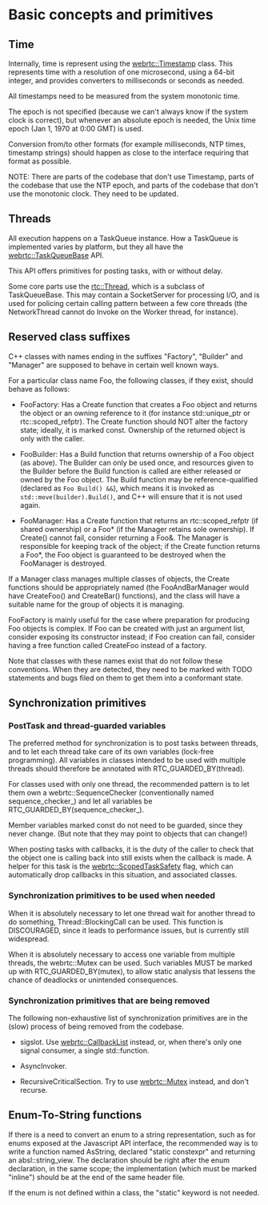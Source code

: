 <!-- go/cmark -->
<!--* freshness: {owner: 'hta' reviewed: '2024-09-09'} *-->

# Basic concepts and primitives

## Time

Internally, time is represent using the [webrtc::Timestamp][1] class. This
represents
time with a resolution of one microsecond, using a 64-bit integer, and provides
converters to milliseconds or seconds as needed.

All timestamps need to be measured from the system monotonic time.

The epoch is not specified (because we can't always know if the system clock is
correct), but whenever an absolute epoch is needed, the Unix time
epoch (Jan 1, 1970 at 0:00 GMT) is used.

Conversion from/to other formats (for example milliseconds, NTP times,
timestamp strings) should happen as close to the interface requiring that
format as possible.

NOTE: There are parts of the codebase that don't use Timestamp, parts of the
codebase that use the NTP epoch, and parts of the codebase that don't use the
monotonic clock. They need to
be updated.

## Threads

All execution happens on a TaskQueue instance. How a TaskQueue is implemented
varies by platform, but they all have the [webrtc::TaskQueueBase][3] API.

This API offers primitives for posting tasks, with or without delay.

Some core parts use the [rtc::Thread][2], which is a subclass of TaskQueueBase.
This may contain a SocketServer for processing I/O, and is used for policing
certain calling pattern between a few core threads (the NetworkThread cannot
do Invoke on the Worker thread, for instance).

## Reserved class suffixes

C++ classes with names ending in the suffixes "Factory", "Builder" and "Manager" are supposed to behave
in certain well known ways.

For a particular class name Foo, the following classes, if they exist, should
behave as follows:

* FooFactory: Has a Create function that creates a Foo object and returns the
  object or an owning reference to it (for instance std::unique_ptr or
  rtc::scoped_refptr<Foo>). The Create function should NOT alter the factory
  state; ideally, it is marked const. Ownership of the returned object is only
  with the caller.

* FooBuilder: Has a Build function that returns ownership of a Foo object (as
  above). The Builder can only be used once, and resources given to the Builder
  before the Build function is called are either released or owned by the Foo
  object. The Build function may be reference-qualified (declared as ```Foo
  Build() &&```), which means it is invoked as ```std::move(builder).Build()```,
  and C++ will ensure that it is not used again.

* FooManager: Has a Create function that returns an rtc::scoped_refptr<Foo> (if
  shared ownership) or a Foo* (if the Manager retains sole ownership). If
  Create() cannot fail, consider returning a Foo&. The Manager is responsible
  for keeping track of the object; if the Create function returns a Foo*, the
  Foo object is guaranteed to be destroyed when the FooManager is destroyed.

If a Manager class manages multiple classes of objects, the Create functions
should be appropriately named (the FooAndBarManager would have CreateFoo() and
CreateBar() functions), and the class will have a suitable name for the group of
objects it is managing.

FooFactory is mainly useful for the case where preparation for producing Foo
objects is complex. If Foo can be created with just an argument list, consider
exposing its constructor instead; if Foo creation can fail, consider having
a free function called CreateFoo instead of a factory.

Note that classes with these names exist that do not follow these conventions.
When they are detected, they need to be marked with TODO statements and bugs
filed on them to get them into a conformant state.

## Synchronization primitives

### PostTask and thread-guarded variables

The preferred method for synchronization is to post tasks between threads,
and to let each thread take care of its own variables (lock-free programming).
All variables in
classes intended to be used with multiple threads should therefore be
annotated with RTC_GUARDED_BY(thread).

For classes used with only one thread, the recommended pattern is to let
them own a webrtc::SequenceChecker (conventionally named sequence_checker_)
and let all variables be RTC_GUARDED_BY(sequence_checker_).

Member variables marked const do not need to be guarded, since they never
change. (But note that they may point to objects that can change!)

When posting tasks with callbacks, it is the duty of the caller to check
that the object one is calling back into still exists when the callback
is made. A helper for this task is the [webrtc::ScopedTaskSafety][5]
flag, which can automatically drop callbacks in this situation, and
associated classes.

### Synchronization primitives to be used when needed

When it is absolutely necessary to let one thread wait for another thread
to do something, Thread::BlockingCall can be used. This function is DISCOURAGED,
since it leads to performance issues, but is currently still widespread.

When it is absolutely necessary to access one variable from multiple threads,
the webrtc::Mutex can be used. Such variables MUST be marked up with
RTC_GUARDED_BY(mutex), to allow static analysis that lessens the chance of
deadlocks or unintended consequences.

### Synchronization primitives that are being removed
The following non-exhaustive list of synchronization primitives are
in the (slow) process of being removed from the codebase.

* sigslot. Use [webrtc::CallbackList][4] instead, or, when there's only one
  signal consumer, a single std::function.
  
* AsyncInvoker.

* RecursiveCriticalSection. Try to use [webrtc::Mutex][6] instead, and don't recurse.

## Enum-To-String functions
If there is a need to convert an enum to a string representation, such as for
enums exposed at the Javascript API interface, the recommended way is to write
a function named AsString, declared "static constexpr" and returning an
absl::string_view. The declaration should be right after the enum declaration,
in the same scope; the implementation (which must be marked "inline") should
be at the end of the same header file.

If the enum is not defined within a class, the "static" keyword is not needed.

[1]: https://source.chromium.org/chromium/chromium/src/+/main:third_party/webrtc/api/units/timestamp.h;drc=b95d90b78a3491ef8e8aa0640dd521515ec881ca;l=29
[2]: https://source.chromium.org/chromium/chromium/src/+/main:third_party/webrtc/rtc_base/thread.h;drc=1107751b6f11c35259a1c5c8a0f716e227b7e3b4;l=194
[3]: https://source.chromium.org/chromium/chromium/src/+/main:third_party/webrtc/api/task_queue/task_queue_base.h;drc=1107751b6f11c35259a1c5c8a0f716e227b7e3b4;l=25
[4]: https://source.chromium.org/chromium/chromium/src/+/main:third_party/webrtc/rtc_base/callback_list.h;drc=54b91412de3f579a2d5ccdead6e04cc2cc5ca3a1;l=162
[5]: https://source.chromium.org/chromium/chromium/src/+/main:third_party/webrtc/rtc_base/task_utils/pending_task_safety_flag.h;drc=86ee89f73e4f4799b3ebcc0b5c65837c9601fe6d;l=117
[6]: https://source.chromium.org/chromium/chromium/src/+/main:third_party/webrtc/rtc_base/synchronization/mutex.h;drc=0d3c09a8fe5f12dfbc9f1bcd5790fda8830624ec;l=40
